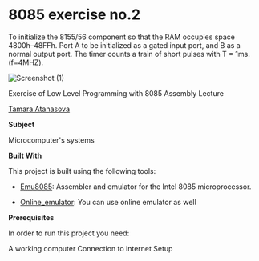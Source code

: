
# 8085 exercise no.2

To initialize the 8155/56 component so that the RAM
occupies space 4800h–48FFh. Port A to be initialized
as a gated input port, and B as a normal output port.
The timer counts a train of short pulses with T = 1ms.
(f=4MHZ).

![Screenshot (1)]()

Exercise of Low Level Programming with 8085 Assembly Lecture


[Tamara Atanasova ](https://github.com/tamaraatanasova)



**Subject**

Microcomputer's systems

**Built With**

This project is built using the following tools:

- [Emu8085](https://8085-emulator.soft112.com/download.html): Assembler and emulator for the Intel 8085 microprocessor.

- [Online_emulator](https://www.sim8085.com/): You can use online emulator as well

**Prerequisites**

In order to run this project you need:

A working computer
Connection to internet
Setup







